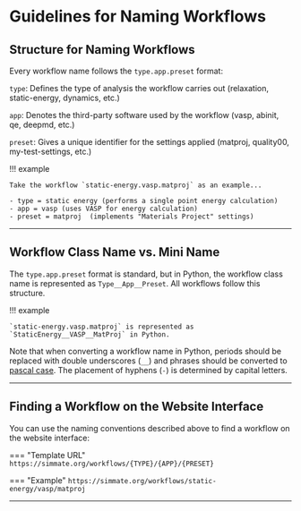 # Guidelines for Naming Workflows

## Structure for Naming Workflows

Every workflow name follows the `type.app.preset` format:

`type`: Defines the type of analysis the workflow carries out (relaxation, static-energy, dynamics, etc.)

`app`: Denotes the third-party software used by the workflow (vasp, abinit, qe, deepmd, etc.)

`preset`: Gives a unique identifier for the settings applied (matproj, quality00, my-test-settings, etc.)

!!! example

    Take the workflow `static-energy.vasp.matproj` as an example...
    
    - type = static energy (performs a single point energy calculation)
    - app = vasp (uses VASP for energy calculation)
    - preset = matproj  (implements "Materials Project" settings)

------------------------------------------------------------

## Workflow Class Name vs. Mini Name

The `type.app.preset` format is standard, but in Python, the workflow class name is represented as `Type__App__Preset`. All workflows follow this structure.

!!! example

    `static-energy.vasp.matproj` is represented as `StaticEnergy__VASP__MatProj` in Python.

Note that when converting a workflow name in Python, periods should be replaced with double underscores (`__`) and phrases should be converted to [pascal case](https://khalilstemmler.com/blogs/camel-case-snake-case-pascal-case/). The placement of hyphens (`-`) is determined by capital letters.

------------------------------------------------------------

## Finding a Workflow on the Website Interface

You can use the naming conventions described above to find a workflow on the website interface:

=== "Template URL"
    ```
    https://simmate.org/workflows/{TYPE}/{APP}/{PRESET}
    ```

=== "Example"
    ```
    https://simmate.org/workflows/static-energy/vasp/matproj
    ``` 

------------------------------------------------------------